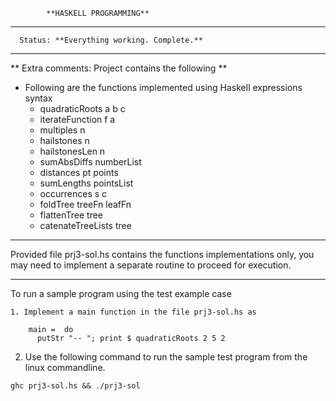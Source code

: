             **HASKELL PROGRAMMING**

----------------------------------------------------
      Status: **Everything working. Complete.**
----------------------------------------------------

** Extra comments: Project contains the following **

- Following are the functions implemented using 
  Haskell expressions syntax
	- quadraticRoots a b c
	- iterateFunction f a
	- multiples n 
	- hailstones n
	- hailstonesLen n
	- sumAbsDiffs numberList
	- distances pt points
	- sumLengths pointsList
	- occurrences s c
	- foldTree treeFn leafFn <tree or leaf>
	- flattenTree tree
	- catenateTreeLists tree

------------------------------------------------------

  Provided file prj3-sol.hs contains the functions
  implementations only, you may need to implement a 
  separate routine to proceed for execution.

------------------------------------------------------

To run a sample program using the test example case

	1. Implement a main function in the file prj3-sol.hs as

		main =  do
		  putStr "-- "; print $ quadraticRoots 2 5 2 

  2. Use the following command to run the sample test 
    program from the linux commandline.

    ghc prj3-sol.hs && ./prj3-sol
